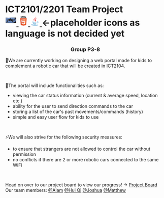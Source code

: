 # ICT2101/2201 Team Project <br> <a href="https://www.php.net" target="_blank"> <img src="https://raw.githubusercontent.com/devicons/devicon/master/icons/php/php-original.svg" alt="php" width="35" height="35"/> </a> <a href="https://www.w3.org/html/" target="_blank"> <img src="https://raw.githubusercontent.com/devicons/devicon/master/icons/html5/html5-original-wordmark.svg" alt="html5" width="30" height="30"/> </a> <a href="https://www.java.com" target="_blank"> <img src="https://raw.githubusercontent.com/devicons/devicon/master/icons/java/java-original.svg" alt="java" width="30" height="30"/> </a> <-placeholder icons as language is not decided yet
<h3 align="center">Group P3-8</h3>

🔭We are currently working on designing a web portal made for kids to complement a robotic car that will be created in ICT2104. 

<br>

💬The portal will include functionalities such as:
  - viewing the car status information (current & average speed, location etc.)
  - ability for the user to send direction commands to the car
  - storing a list of the car's past movements/commands (history)
  - simple and easy user flow for kids to use
 
<br>
 
 ⚡We will also strive for the following security measures:
  - to ensure that strangers are not allowed to control the car without permission
  - no conflicts if there are 2 or more robotic cars connected to the same WiFi 

<br>

Head on over to our project board to view our progress! -> [Project Board](https://github.com/users/alamsah2/projects/1)<br>
Our team members: [@Alam](https://github.com/users/alamsah2/) [@Hui Qi](https://github.com/lohhuiqi) [@Joshua](https://github.com/JoshuaLSE) [@Matthew](https://github.com/Matt1998)
